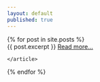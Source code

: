 ```yaml
---
layout: default
published: true
---
```


<div class="posts">
  {% for post in site.posts %}
    <article class="post">
      <div class="entry">
        {{ post.excerpt }}
        <a href="{{ site.baseurl }}{{ post.url }}">Read more...</a>
        <br/>
      </div>

    </article>
  {% endfor %}
</div>
